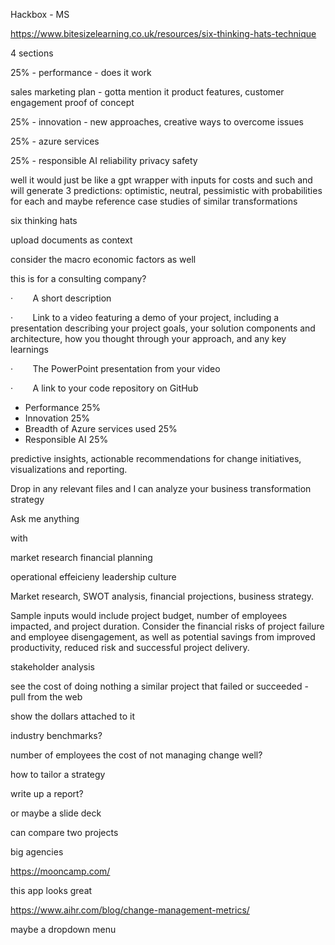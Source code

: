 Hackbox - MS 

https://www.bitesizelearning.co.uk/resources/six-thinking-hats-technique

4 sections

25% - performance - does it work

sales marketing plan - gotta mention it
product features, customer engagement
proof of concept

25% - innovation - new approaches, creative ways to overcome issues

25% - azure services 

25% - responsible AI reliability privacy safety

well it would just be like a gpt wrapper
with inputs for costs and such
and will generate 3 predictions: optimistic, neutral, pessimistic
with probabilities for each
and maybe reference case studies of similar transformations

six thinking hats

upload documents as context

consider the macro economic factors as well


this is for a consulting company?

·        A short description

·        Link to a video featuring a demo of your project, including a presentation describing your project goals, your solution components and architecture, how you thought through your approach, and any key learnings

·        The PowerPoint presentation from your video

·        A link to your code repository on GitHub

- Performance 25%
- Innovation 25%
- Breadth of Azure services used 25%
- Responsible AI 25%


predictive insights, 
actionable recommendations for change initiatives, 
visualizations and reporting.





Drop in any relevant files and I can analyze your business transformation strategy



Ask me anything



with 

market research
financial planning

operational effeicieny
leadership culture

Market research, SWOT analysis, financial projections, business strategy.





Sample inputs would include project budget, number of employees impacted, and project duration.
Consider the financial risks of project failure and employee disengagement, as well as potential savings from improved productivity, reduced risk and successful project delivery.

stakeholder analysis

see the cost of doing nothing
a similar project that failed or succeeded - pull from the web

show the dollars attached to it

industry benchmarks?

number of employees
the cost of not managing change well?

how to tailor a strategy

write up a report?

or maybe a slide deck

can compare two projects

big agencies

https://mooncamp.com/

this app looks great

https://www.aihr.com/blog/change-management-metrics/

maybe a dropdown menu


